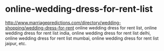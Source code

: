 # online-wedding-dress-for-rent-list
http://www.marriagepredictions.com/directory/wedding-shopping/wedding-dress-for-rent online wedding dress for rent list, online wedding dress for rent list india, online wedding dress for rent list delhi, online wedding dress for rent list mumbai, online wedding dress for rent list jaipur, etc.
